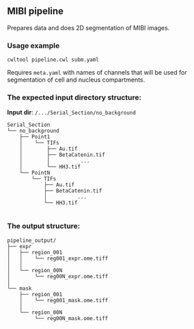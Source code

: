 ## MIBI pipeline

Prepares data and does 2D segmentation of MIBI images.


### Usage example

`cwltool pipeline.cwl subm.yaml`

Requires `meta.yaml` with names of channels 
that will be used for segmentation of cell and nucleus compartments.

### The expected input directory structure:

**Input dir**: `/.../Serial_Section/no_background`

```
Serial_Section
└── no_background
    ├── Point1
    │    └── TIFs
    │        ├── Au.tif
    │        ├── BetaCatenin.tif
    │        │          ...
    │        └── HH3.tif
    └── PointN
        └── TIFs
            ├── Au.tif
            ├── BetaCatenin.tif
            │          ...
            └── HH3.tif
        
```

### The output structure:
```
pipeline_output/
├── expr
│   ├── region_001
│   │    └── reg001_expr.ome.tiff
│   │    
│   └── region_00N
│        └── reg00N_expr.ome.tiff
│       
└── mask
    ├── region_001
    │    └── reg001_mask.ome.tiff
    │    
    └── region_00N
         └── reg00N_mask.ome.tiff
```
